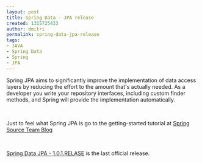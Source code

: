 ```yaml
---
layout: post
title: Spring Data - JPA release
created: 1315725433
author: dmitri
permalink: spring-data-jpa-release
tags:
- JAVA
- Spring Data
- Spring
- JPA
---
```

<p>Spring JPA aims to significantly improve the     implementation of data access layers by reducing the effort to the     amount that's actually needed. As a developer you write your     repository interfaces, including custom finder methods, and Spring     will provide the implementation automatically.</p>
<p>&nbsp;</p>
<p>Just to feel what Spring JPA is go to the getting-started tutorial at <a href="http://blog.springsource.com/2011/02/10/getting-started-with-spring-data-jpa/">Spring Source Team Blog</a></p>
<p>&nbsp;</p>
<p><a href="http://www.springsource.org/spring-data/jpa">Spring Data JPA - 1.0.1.RELASE</a> is the last official release.</p>
